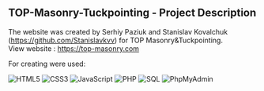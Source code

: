 ## TOP-Masonry-Tuckpointing - Project Description <br>

The website was created by Serhiy Paziuk and Stanislav Kovalchuk (https://github.com/Stanislavkvv) for TOP Masonry&Tuckpointing. <br/>
View website : https://top-masonry.com  <br/>

For creating were used: <br/>

![HTML5](https://img.shields.io/badge/-HTML5-ffffff?style=for-the-badge&logo=html5)
![CSS3](https://img.shields.io/badge/-CSS3-264de4?style=for-the-badge&logo=css3)
![JavaScript](https://img.shields.io/badge/-JavaScript-ffffff?style=for-the-badge&logo=javascript)
![PHP](https://img.shields.io/badge/-PHP-090909?style=for-the-badge&logo=php)
![SQL](https://img.shields.io/badge/-SQL-ffffff?style=for-the-badge&logo=mysql)
![PhpMyAdmin](https://img.shields.io/badge/-PhpMyAdmin-ffffff?style=for-the-badge&logo=phpmyadmin)
